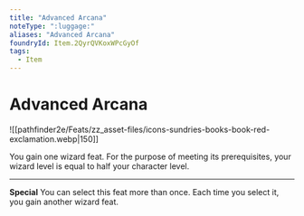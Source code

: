 ```yaml
---
title: "Advanced Arcana"
noteType: ":luggage:"
aliases: "Advanced Arcana"
foundryId: Item.2QyrQVKoxWPcGyOf
tags:
  - Item
---
```


# Advanced Arcana
![[pathfinder2e/Feats/zz_asset-files/icons-sundries-books-book-red-exclamation.webp|150]]

You gain one wizard feat. For the purpose of meeting its prerequisites, your wizard level is equal to half your character level.

* * *

**Special** You can select this feat more than once. Each time you select it, you gain another wizard feat.

